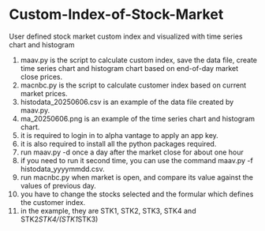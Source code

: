 # Custom-Index-of-Stock-Market
User defined stock market custom index and visualized with time series chart and histogram
1. maav.py is the script to calculate custom index, save the data file, create time series chart and histogram chart based on end-of-day market close prices.
2. macnbc.py is the script to calculate customer index based on current market prices.
3. histodata_20250606.csv is an example of the data file created by maav.py.
4. ma_20250606.png is an example of the time series chart and histogram chart.
5. it is required to login in to alpha vantage to apply an app key.
6. it is also required to install all the python packages required.
7. run maav.py -d once a day after the market close for about one hour
8. if you need to run it second time, you can use the command maav.py -f histodata_yyyymmdd.csv.
9. run macnbc.py when market is open, and compare its value against the values of previous day.
10. you have to change the stocks selected and the formular which defines the customer index.
11. in the example, they are STK1, STK2, STK3, STK4 and STK2*STK4/(STK1*STK3)
